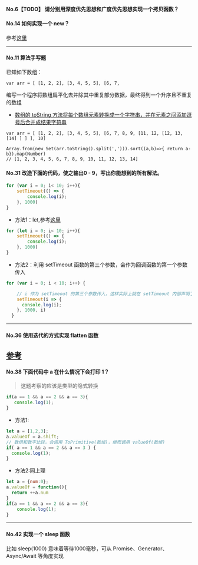 #### No.6【TODO】 请分别用深度优先思想和广度优先思想实现一个拷贝函数？


#### No.14 如何实现一个 new？
参考[这里](https://github.com/Hanqing1996/JavaScript-advance/blob/master/%E9%9D%A2%E5%90%91%E5%AF%B9%E8%B1%A1/README.md#%E5%A6%82%E4%BD%95%E5%AE%9E%E7%8E%B0%E4%B8%80%E4%B8%AA-new)


---
#### No.11 算法手写题                               
                                            
已知如下数组：                                     
```                                         
var arr = [ [1, 2, 2], [3, 4, 5, 5], [6, 7, 
```                                         
编写一个程序将数组扁平化去并除其中重复部分数据，最终得到一个升序且不重复的数组     

* [数组的 toString 方法将每个数组元素转换成一个字符串，并在元素之间添加逗号后合并成结果字符串](https://github.com/Hanqing1996/JavaScript-advance/tree/master/%E5%85%B6%E5%AE%831#%E5%AF%B9%E8%B1%A1%E7%9A%84-tostring-%E6%96%B9%E6%B3%95)
```
var arr = [ [1, 2, 2], [3, 4, 5, 5], [6, 7, 8, 9, [11, 12, [12, 13, [14] ] ] ], 10]

Array.from(new Set(arr.toString().split(','))).sort((a,b)=>{ return a-b}).map(Number) 
// [1, 2, 3, 4, 5, 6, 7, 8, 9, 10, 11, 12, 13, 14]
```
#### No.31 改造下面的代码，使之输出0 - 9，写出你能想到的所有解法。                             
```javascript                                                      
for (var i = 0; i< 10; i++){                                       
	setTimeout(() => {                                             
		console.log(i);                                            
    }, 1000)                                                       
}                                                                  
```   
* 方法1：let,参考[这里](https://github.com/Hanqing1996/JavaScript-advance/tree/master/%E5%85%B6%E5%AE%831#%E9%9D%A2%E8%AF%95%E4%B8%8B%E9%9D%A2%E4%BB%A3%E7%A0%81%E7%9A%84%E8%BE%93%E5%87%BA%E6%98%AF%E4%BB%80%E4%B9%88%E4%B8%BA%E4%BB%80%E4%B9%88)
```javascript
for (let i = 0; i< 10; i++){  
	setTimeout(() => {        
		console.log(i);       
    }, 1000)                  
}       
```        
* 方法2：利用 setTimeout 函数的第三个参数，会作为回调函数的第一个参数传入     
```javascript
for (var i = 0; i < 10; i++) {

    // i 作为 setTimeout 的第三个参数传入，这样实际上就在 setTimeout 内部声明了10个不同的变量，10个回调函数可以分别访问它们。
    setTimeout(i => {
      console.log(i);
    }, 1000, i)
  }
```                                        
---
#### No.36 使用迭代的方式实现 flatten 函数
[参考](https://github.com/Hanqing1996/JavaScript-advance/blob/master/%E6%95%B0%E7%BB%84%E6%93%8D%E4%BD%9C/README.md#%E6%A8%A1%E6%8B%9F%E5%AE%9E%E7%8E%B0-flat-%E5%87%BD%E6%95%B0)
---
#### No.38 下面代码中 a 在什么情况下会打印 1？
> 这题考察的应该是类型的隐式转换
 ```javascript
 if(a == 1 && a == 2 && a == 3){
    console.log(1);               
 }                  
 ```
* 方法1:
```javascript
let a = [1,2,3];
a.valueOf = a.shift;
// 数组和数字比较，会调用 ToPrimitive(数组)，继而调用 valueOf(数组)
if( a == 1 && a == 2 && a == 3 ) {
  console.log(1);
}
```
* 方法2:同上理
```javascript
let a = {num:0};
a.valueOf = function(){
  return ++a.num
}
if(a == 1 && a == 2 && a == 3){
	console.log(1);
}
```
---
#### No.42 实现一个 sleep 函数
比如 sleep(1000) 意味着等待1000毫秒，可从 Promise、Generator、Async/Await 等角度实现